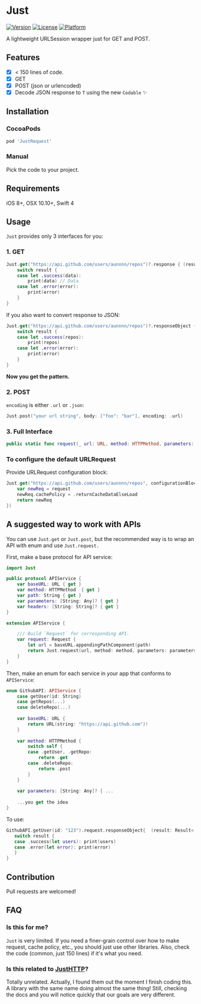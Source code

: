 # Just
[![Version](https://img.shields.io/cocoapods/v/JustRequest.svg?style=flat)](http://cocoapods.org/pods/JustRequest)
[![License](https://img.shields.io/cocoapods/l/JustRequest.svg?style=flat)](http://cocoapods.org/pods/JustRequest)
[![Platform](https://img.shields.io/cocoapods/p/JustRequest.svg?style=flat)](http://cocoapods.org/pods/JustRequest)

A lightweight URLSession wrapper just for GET and POST.

## Features
- [x] < 150 lines of code.
- [x] GET
- [x] POST (json or urlencoded)
- [x] Decode JSON response to `T` using the new `Codable` ✨

## Installation
### CocoaPods
```ruby
pod 'JustRequest'
```

### Manual
Pick the code to your project.

## Requirements
iOS 8+, OSX 10.10+, Swift 4

## Usage
`Just` provides only 3 interfaces for you:
### 1. GET
```swift
Just.get("https://api.github.com/users/aunnnn/repos")?.response { (result) in
    switch result {
    case let .success(data):
        print(data) // Data
    case let .error(error):
        print(error)
    }
}
```

If you also want to convert response to JSON:
```swift
Just.get("https://api.github.com/users/aunnnn/repos")?.responseObject { (result: Result<[Repo]>) in
    switch result {
    case let .success(repos):
        print(repos)
    case let .error(error):
        print(error)
    }
}
```

**Now you get the pattern.**

### 2. POST
`encoding` is either `.url` or `.json`:
```swift
Just.post("your url string", body: ["foo": "bar"], encoding: .url)
```

### 3. Full Interface
```swift
public static func request(_ url: URL, method: HTTPMethod, parameters: Parameters?=nil, headers: HTTPHeaders?=nil, configurationBlock: URLRequestConfigurationBlock?=nil) -> Request
```

### To configure the default URLRequest
Provide URLRequest configuration block:
```swift
Just.get("https://api.github.com/users/aunnnn/repos", configurationBlock: { (request: URLRequest) -> URLRequest in
    var newReq = request
    newReq.cachePolicy = .returnCacheDataElseLoad
    return newReq
})
```

## A suggested way to work with APIs
You can use `Just.get` or `Just.post`, but the recommended way is to wrap an API with enum and use `Just.request.`

First, make a base protocol for API service: 
```swift
import Just

public protocol APIService {
    var baseURL: URL { get }
    var method: HTTPMethod  { get }
    var path: String { get }
    var parameters: [String: Any]? { get }
    var headers: [String: String]? { get }
}

extension APIService {

    /// Build `Request` for corresponding API.
    var request: Request {
        let url = baseURL.appendingPathComponent(path)
        return Just.request(url, method: method, parameters: parameters, headers: headers)
    }
}
```
Then, make an enum for each service in your app that conforms to `APIService`:
```swift
enum GithubAPI: APIService {
    case getUser(id: String)
    case getRepos(...)
    case deleteRepo(...)
    
    var baseURL: URL {
        return URL(string: "https://api.github.com")!
    }
    
    var method: HTTPMethod {
        switch self {
        case .getUser, .getRepo: 
            return .get
        case .deleteRepo: 
            return .post
        }
    }
    
    var parameters: [String: Any]? { ...
    
    ...you get the idea
}
```

To use:
```swift
GithubAPI.getUser(id: "123").request.responseObject{  (result: Result<[User]>) in
   switch result {
   case .success(let users): print(users)
   case .error(let error): print(error)
   }
}
```

## Contribution
Pull requests are welcomed!

## FAQ
### Is this for me?
`Just` is very limited. If you need a finer-grain control over how to make request, cache policy, etc., you should just use other libraries. Also, check the code (common, just 150 lines) if it's what you need.

### Is this related to [JustHTTP](https://github.com/JustHTTP/Just)?
Totally unrelated. Actually, I found them out the moment I finish coding this. A library with the same name doing almost the same thing! Still, checking the docs and you will notice quickly that our goals are very different.
